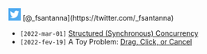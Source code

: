 <img src="twitter.png" valign="center">
[@_fsantanna](https://twitter.com/_fsantanna)

- `[2022-mar-01]` [Structured (Synchronous) Concurrency](structured-concurrency.md)
- `[2022-fev-19]` A Toy Problem: [Drag, Click, or Cancel](click-drag-cancel.md)
